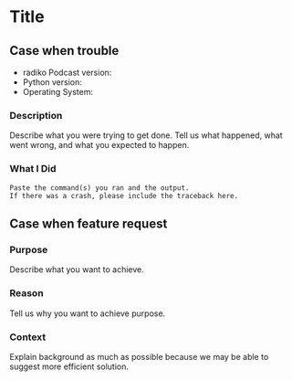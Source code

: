 # Title

## Case when trouble

* radiko Podcast version:
* Python version:
* Operating System:

### Description

Describe what you were trying to get done.
Tell us what happened, what went wrong, and what you expected to happen.

### What I Did

```console
Paste the command(s) you ran and the output.
If there was a crash, please include the traceback here.
```

## Case when feature request

### Purpose

Describe what you want to achieve.

### Reason

Tell us why you want to achieve purpose.

### Context

Explain background as much as possible
because we may be able to suggest more efficient solution.
